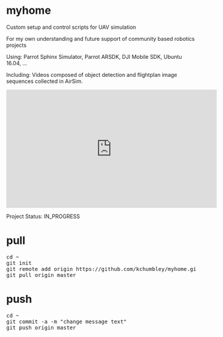 # myhome
<p>
Custom setup and control scripts for UAV simulation
</p>
<p>
For my own understanding and future support of community based robotics projects 
</p>
<p>
Using: Parrot Sphinx Simulator, Parrot ARSDK, DJI Mobile SDK, Ubuntu 16.04, ...
</p>
<p>
Including: Videos composed of object detection and flightplan image sequences collected in AirSim.
</p>
<p>
<iframe width="560" height="315" src="https://www.youtube.com/embed/nse7bDev2sI" frameborder="0" allow="autoplay; encrypted-media" allowfullscreen></iframe>
</p>
<p>
Project Status: IN_PROGRESS
</p>

# pull
<pre>
cd ~
git init
git remote add origin https://github.com/kchumbley/myhome.git
git pull origin master
</pre>

# push
<pre>
cd ~
git commit -a -m "change message text"
git push origin master
</pre>
